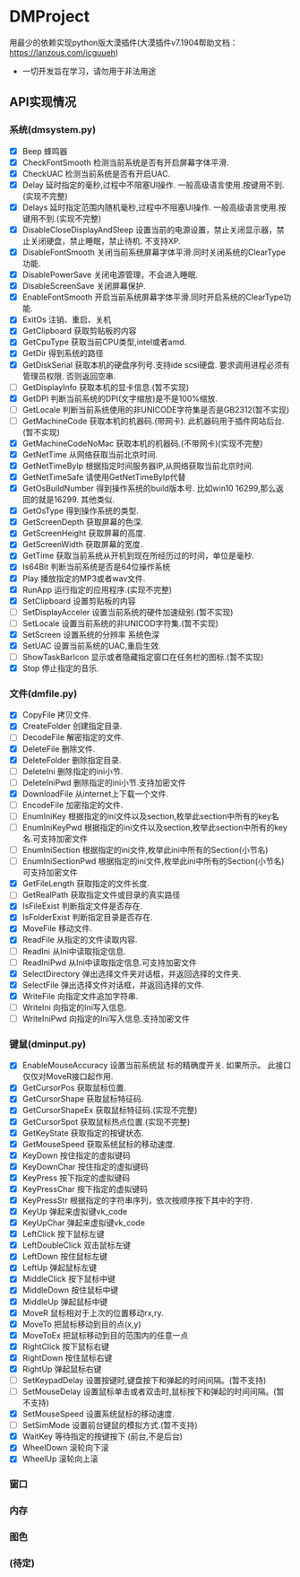 # DMProject
用最少的依赖实现python版大漠插件(大漠插件v7.1904帮助文档：https://lanzous.com/icguueh)
* 一切开发旨在学习，请勿用于非法用途
## API实现情况
### 系统(dmsystem.py)
* [x] Beep 蜂鸣器
* [x] CheckFontSmooth 检测当前系统是否有开启屏幕字体平滑.  
* [x] CheckUAC 检测当前系统是否有开启UAC.
* [x] Delay 延时指定的毫秒,过程中不阻塞UI操作. 一般高级语言使用.按键用不到.(实现不完整)
* [x] Delays 延时指定范围内随机毫秒,过程中不阻塞UI操作. 一般高级语言使用.按键用不到.(实现不完整)
* [x] DisableCloseDisplayAndSleep 设置当前的电源设置，禁止关闭显示器，禁止关闭硬盘，禁止睡眠，禁止待机. 不支持XP.
* [x] DisableFontSmooth 关闭当前系统屏幕字体平滑.同时关闭系统的ClearType功能.
* [x] DisablePowerSave 关闭电源管理，不会进入睡眠.
* [x] DisableScreenSave 关闭屏幕保护.
* [x] EnableFontSmooth 开启当前系统屏幕字体平滑.同时开启系统的ClearType功能.
* [x] ExitOs 注销、重启、关机 
* [x] GetClipboard 获取剪贴板的内容
* [x] GetCpuType 获取当前CPU类型,intel或者amd.
* [x] GetDir 得到系统的路径
* [x] GetDiskSerial 获取本机的硬盘序列号.支持ide scsi硬盘. 要求调用进程必须有管理员权限. 否则返回空串.
* [ ] GetDisplayInfo 获取本机的显卡信息.(暂不实现)
* [x] GetDPI 判断当前系统的DPI(文字缩放)是不是100%缩放.
* [ ] GetLocale 判断当前系统使用的非UNICODE字符集是否是GB2312(暂不实现)
* [ ] GetMachineCode 获取本机的机器码.(带网卡). 此机器码用于插件网站后台. (暂不实现)
* [x] GetMachineCodeNoMac 获取本机的机器码.(不带网卡)(实现不完整)
* [x] GetNetTime 从网络获取当前北京时间.
* [x] GetNetTimeByIp 根据指定时间服务器IP,从网络获取当前北京时间.
* [x] GetNetTimeSafe 请使用GetNetTimeByIp代替
* [x] GetOsBuildNumber 得到操作系统的build版本号.  比如win10 16299,那么返回的就是16299. 其他类似.
* [x] GetOsType 得到操作系统的类型.
* [x] GetScreenDepth 获取屏幕的色深.
* [x] GetScreenHeight 获取屏幕的高度. 
* [x] GetScreenWidth 获取屏幕的宽度. 
* [x] GetTime 获取当前系统从开机到现在所经历过的时间，单位是毫秒.
* [x] Is64Bit 判断当前系统是否是64位操作系统
* [x] Play 播放指定的MP3或者wav文件.
* [x] RunApp 运行指定的应用程序.(实现不完整)
* [x] SetClipboard 设置剪贴板的内容
* [ ] SetDisplayAcceler 设置当前系统的硬件加速级别.(暂不实现)
* [ ] SetLocale 设置当前系统的非UNICOD字符集.(暂不实现)
* [x] SetScreen 设置系统的分辨率 系统色深 
* [x] SetUAC 设置当前系统的UAC,重启生效.
* [ ] ShowTaskBarIcon 显示或者隐藏指定窗口在任务栏的图标.(暂不实现)
* [x] Stop 停止指定的音乐.
### 文件(dmfile.py)
* [x] CopyFile 拷贝文件.
* [x] CreateFolder 创建指定目录.
* [ ] DecodeFile 解密指定的文件.
* [x] DeleteFile 删除文件.
* [x] DeleteFolder 删除指定目录. 
* [ ] DeleteIni 删除指定的ini小节.
* [ ] DeleteIniPwd 删除指定的ini小节.支持加密文件
* [x] DownloadFile 从internet上下载一个文件.
* [ ] EncodeFile 加密指定的文件. 
* [ ] EnumIniKey 根据指定的ini文件以及section,枚举此section中所有的key名
* [ ] EnumIniKeyPwd 根据指定的ini文件以及section,枚举此section中所有的key名.可支持加密文件
* [ ] EnumIniSection 根据指定的ini文件,枚举此ini中所有的Section(小节名)
* [ ] EnumIniSectionPwd 根据指定的ini文件,枚举此ini中所有的Section(小节名) 可支持加密文件
* [x] GetFileLength 获取指定的文件长度.
* [ ] GetRealPath 获取指定文件或目录的真实路径
* [x] IsFileExist 判断指定文件是否存在.
* [x] IsFolderExist 判断指定目录是否存在. 
* [x] MoveFile 移动文件. 
* [x] ReadFile 从指定的文件读取内容. 
* [ ] ReadIni 从Ini中读取指定信息.
* [ ] ReadIniPwd 从Ini中读取指定信息.可支持加密文件 
* [x] SelectDirectory 弹出选择文件夹对话框，并返回选择的文件夹.
* [x] SelectFile 弹出选择文件对话框，并返回选择的文件.
* [x] WriteFile 向指定文件追加字符串. 
* [ ] WriteIni 向指定的Ini写入信息.  
* [ ] WriteIniPwd 向指定的Ini写入信息.支持加密文件 
### 键鼠(dminput.py)
* [x] EnableMouseAccuracy 设置当前系统鼠 标的精确度开关. 如果所示。 此接口仅仅对MoveR接口起作用.
* [x] GetCursorPos 获取鼠标位置.
* [x] GetCursorShape 获取鼠标特征码.
* [x] GetCursorShapeEx 获取鼠标特征码.(实现不完整)
* [x] GetCursorSpot 获取鼠标热点位置.(实现不完整)
* [x] GetKeyState 获取指定的按键状态.
* [x] GetMouseSpeed 获取系统鼠标的移动速度.
* [x] KeyDown 按住指定的虚拟键码
* [x] KeyDownChar 按住指定的虚拟键码
* [x] KeyPress 按下指定的虚拟键码
* [x] KeyPressChar 按下指定的虚拟键码
* [x] KeyPressStr 根据指定的字符串序列，依次按顺序按下其中的字符.
* [x] KeyUp 弹起来虚拟键vk_code
* [x] KeyUpChar 弹起来虚拟键vk_code
* [x] LeftClick 按下鼠标左键
* [x] LeftDoubleClick 双击鼠标左键
* [x] LeftDown 按住鼠标左键
* [x] LeftUp 弹起鼠标左键
* [x] MiddleClick 按下鼠标中键
* [x] MiddleDown 按住鼠标中键
* [x] MiddleUp 弹起鼠标中键
* [x] MoveR 鼠标相对于上次的位置移动rx,ry. 
* [x] MoveTo 把鼠标移动到目的点(x,y)
* [x] MoveToEx 把鼠标移动到目的范围内的任意一点
* [x] RightClick 按下鼠标右键
* [x] RightDown 按住鼠标右键
* [x] RightUp 弹起鼠标右键
* [ ] SetKeypadDelay 设置按键时,键盘按下和弹起的时间间隔。(暂不支持)
* [ ] SetMouseDelay 设置鼠标单击或者双击时,鼠标按下和弹起的时间间隔。(暂不支持)
* [x] SetMouseSpeed 设置系统鼠标的移动速度. 
* [ ] SetSimMode 设置前台键鼠的模拟方式.(暂不支持)
* [x] WaitKey 等待指定的按键按下 (前台,不是后台)
* [x] WheelDown 滚轮向下滚
* [x] WheelUp 滚轮向上滚
### 窗口
### 内存
### 图色
### (待定)
